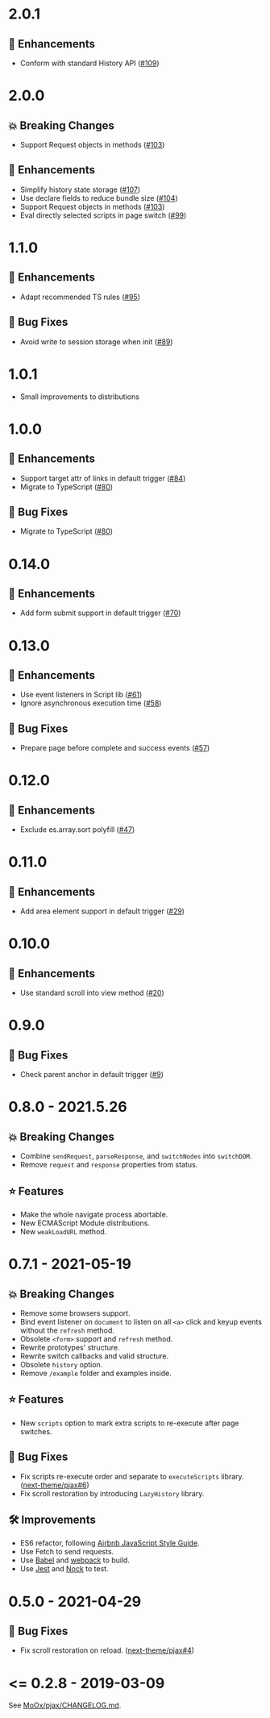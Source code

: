 # 2.0.1

## 🚀 Enhancements

* Conform with standard History API ([#109](https://github.com/PaperStrike/Pjax/pull/109))

# 2.0.0

## 💥 Breaking Changes

* Support Request objects in methods ([#103](https://github.com/PaperStrike/Pjax/pull/103))

## 🚀 Enhancements

* Simplify history state storage ([#107](https://github.com/PaperStrike/Pjax/pull/107))
* Use declare fields to reduce bundle size ([#104](https://github.com/PaperStrike/Pjax/pull/104))
* Support Request objects in methods ([#103](https://github.com/PaperStrike/Pjax/pull/103))
* Eval directly selected scripts in page switch ([#99](https://github.com/PaperStrike/Pjax/pull/99))

# 1.1.0

## 🚀 Enhancements

* Adapt recommended TS rules ([#95](https://github.com/PaperStrike/Pjax/pull/95))

## 🐛 Bug Fixes

* Avoid write to session storage when init ([#89](https://github.com/PaperStrike/Pjax/pull/89))

# 1.0.1

* Small improvements to distributions

# 1.0.0

## 🚀 Enhancements

* Support target attr of links in default trigger ([#84](https://github.com/PaperStrike/Pjax/pull/84))
* Migrate to TypeScript ([#80](https://github.com/PaperStrike/Pjax/pull/80))

## 🐛 Bug Fixes

* Migrate to TypeScript ([#80](https://github.com/PaperStrike/Pjax/pull/80))

# 0.14.0

## 🚀 Enhancements

* Add form submit support in default trigger ([#70](https://github.com/PaperStrike/Pjax/pull/70))

# 0.13.0

## 🚀 Enhancements

* Use event listeners in Script lib ([#61](https://github.com/PaperStrike/Pjax/pull/61))
* Ignore asynchronous execution time ([#58](https://github.com/PaperStrike/Pjax/pull/58))

## 🐛 Bug Fixes

* Prepare page before complete and success events ([#57](https://github.com/PaperStrike/Pjax/pull/57))

# 0.12.0

## 🚀 Enhancements

* Exclude es.array.sort polyfill ([#47](https://github.com/PaperStrike/Pjax/pull/47))

# 0.11.0

## 🚀 Enhancements

* Add area element support in default trigger ([#29](https://github.com/PaperStrike/Pjax/pull/29))

# 0.10.0

## 🚀 Enhancements

* Use standard scroll into view method ([#20](https://github.com/PaperStrike/Pjax/pull/20))

# 0.9.0

## 🐛 Bug Fixes

* Check parent anchor in default trigger ([#9](https://github.com/PaperStrike/Pjax/pull/9))

# 0.8.0 - 2021.5.26

## 💥 Breaking Changes

- Combine `sendRequest`, `parseResponse`, and `switchNodes` into `switchDOM`.
- Remove `request` and `response` properties from status.

## ⭐ Features

- Make the whole navigate process abortable.
- New ECMAScript Module distributions.
- New `weakLoadURL` method.

# 0.7.1 - 2021-05-19

## 💥 Breaking Changes

- Remove some browsers support.
- Bind event listener on `document` to listen on all `<a>` click and keyup events without the `refresh` method.
- Obsolete `<form>` support and `refresh` method.
- Rewrite prototypes' structure.
- Rewrite switch callbacks and valid structure.
- Obsolete `history` option.
- Remove `/example` folder and examples inside.

## ⭐ Features

- New `scripts` option to mark extra scripts to re-execute after page switches.

## 🐞 Bug Fixes

- Fix scripts re-execute order and separate to `executeScripts` library. ([next-theme/pjax#6](https://github.com/next-theme/pjax/pull/6))
- Fix scroll restoration by introducing `LazyHistory` library.
  
## 🛠️ Improvements

- ES6 refactor, following [Airbnb JavaScript Style Guide](https://github.com/airbnb/javascript).
- Use Fetch to send requests.
- Use [Babel](https://babeljs.io/) and [webpack](https://webpack.js.org/) to build.
- Use [Jest](https://jestjs.io/) and [Nock](https://github.com/nock/nock) to test.

# 0.5.0 - 2021-04-29

## 🐞 Bug Fixes

- Fix scroll restoration on reload. ([next-theme/pjax#4](https://github.com/next-theme/pjax/pull/4))

# <= 0.2.8 - 2019-03-09

See [MoOx/pjax/CHANGELOG.md](https://github.com/MoOx/pjax/blob/480334b18253c721ba648675e90261f948e2bca0/CHANGELOG.md).
